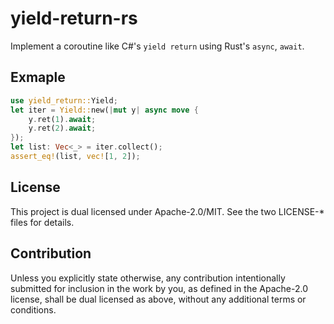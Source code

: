 # yield-return-rs

Implement a coroutine like C#'s `yield return` using Rust's `async`, `await`.

## Exmaple

```rust
use yield_return::Yield;
let iter = Yield::new(|mut y| async move {
    y.ret(1).await;
    y.ret(2).await;
});
let list: Vec<_> = iter.collect();
assert_eq!(list, vec![1, 2]);
```

## License

This project is dual licensed under Apache-2.0/MIT. See the two LICENSE-\* files for details.

## Contribution

Unless you explicitly state otherwise, any contribution intentionally submitted for inclusion in the work by you, as defined in the Apache-2.0 license, shall be dual licensed as above, without any additional terms or conditions.
